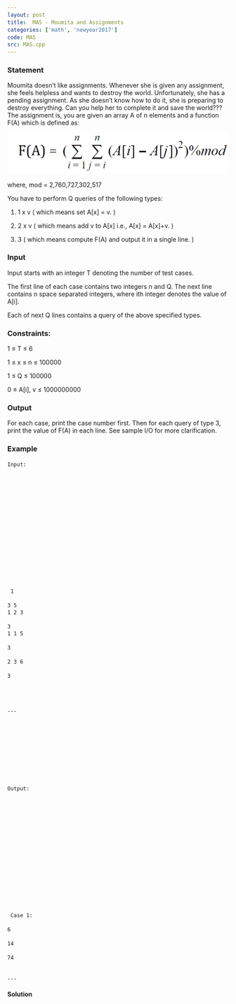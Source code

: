 ```yaml
---
layout: post
title:  MAS - Moumita and Assignments
categories: ['math', 'newyear2017']
code: MAS
src: MAS.cpp
---
```


### **Statement**

Moumita doesn’t like assignments. Whenever she is given any assignment, she
feels helpless and wants to destroy the world. Unfortunately, she has a
pending assignment. As she doesn’t know how to do it, she is preparing to
destroy everything. Can you help her to complete it and save the world???  
The assignment is, you are given an array A of n elements and a function F(A)
which is defined as:

![](https://github.com/parvez-supto/testing/blob/master/equation.png?raw=true)

where, mod = 2,760,727,302,517

You have to perform Q queries of the following types:

  1. 1 x v ( which means set A[x] = v. )

  2. 2 x v ( which means add v to A[x] i.e., A[x] = A[x]+v. )

  3. 3 ( which means compute F(A) and output it in a single line. )

### Input

Input starts with an integer T denoting the number of test cases.

The first line of each case contains two integers n and Q. The next line
contains n space separated integers, where ith integer denotes the value of
A[i].

Each of next Q lines contains a query of the above specified types.

### Constraints:

1 ≤ T ≤ 6

1 ≤ x ≤ n ≤ 100000

1 ≤ Q ≤ 100000

0 ≤ A[i], v ≤ 1000000000

### Output

For each case, print the case number first. Then for each query of type 3,
print the value of F(A) in each line. See sample I/O for more clarification.

### Example

    
    
    Input:

    

    
    
    

    

    

    

    

    

     1

    3 5  
    1 2 3

    3  
    1 1 5

    3

    2 3 6

    3

    

      
    ---  
    

    

    

    
    
    

    Output:

    

    
    
    

    

    

    

    

    

     Case 1:

    6

    14

    74

      
    ---  
    

    

    

    
    
    

    



#### **Solution**



